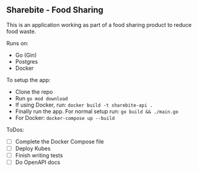 ## Sharebite - Food Sharing

This is an application working as part of a food sharing product to reduce food waste.

Runs on:
- Go (Gin)
- Postgres
- Docker

To setup the app:
- Clone the repo
- Run `go mod download`
- If using Docker, run: `docker build -t sharebite-api .`
- Finally run the app. For normal setup run: `go build && ./main.go`
- For Docker: `docker-compose up --build`

ToDos:
- [ ] Complete the Docker Compose file
- [ ] Deploy Kubes
- [ ] Finish writing tests
- [ ] Do OpenAPI docs